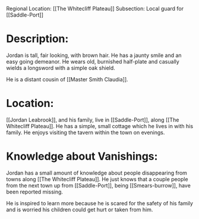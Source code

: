 Regional Location: [[The Whitecliff Plateau]]
Subsection: Local guard for [[Saddle-Port]]
# Description:
Jordan is tall, fair looking, with brown hair. He has a jaunty smile and an easy going demeanor. He wears old, burnished half-plate and casually wields a longsword with a simple oak shield. 

He is a distant cousin of [[Master Smith Claudia]]. 
# Location:
[[Jordan Leabrook]], and his family, live in [[Saddle-Port]], along [[The Whitecliff Plateau]]. He has a simple, small cottage which he lives in with his family. He enjoys visiting the tavern within the town on evenings. 
# Knowledge about Vanishings:
Jordan has a small amount of knowledge about people disappearing from towns along [[The Whitecliff Plateau]]. He just knows that a couple people from the next town up from [[Saddle-Port]], being [[Smears-burrow]], have been reported missing.

He is inspired to learn more because he is scared for the safety of his family and is worried his children could get hurt or taken from him. 